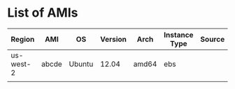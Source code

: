 # List of AMIs

| Region | AMI | OS | Version | Arch | Instance Type | Source | Issues? |
|---|---|---|---|---|---|---|---|
|us-west-2|abcde|Ubuntu|12.04|amd64|ebs|||
|||||||||

